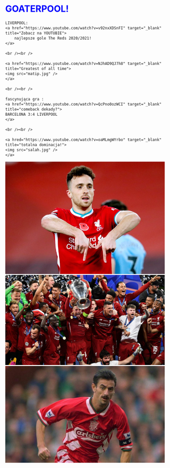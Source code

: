 <!DOCTYPE HTML>
<html lang="pl">
<head>
     <meta charset="utf-8" />
	 <title>Liverpool FC</title>
	 <meta name="description" content="Oto drugi najlepszy klub w historii angielskiej piłki!" /
	 <meta name="keywords" content="noga,sport, futbol, piłka" />
	 <meta http-equiv="X-UA-Compatible" content="IE=edge,chrome,opera=1" />
	 <link rel="stylesheet" href="style.css" type="text/css" />	
	
</head>

<body>
	<h1 style="color: blue;">GOATERPOOL!</h1>
	
	LIVERPOOL:  
	<a href="https://www.youtube.com/watch?v=v92nxXDSnFI" target="_blank" title="Zobacz na YOUTUBIE">
		najlepsze gole The Reds 2020/2021!
	</a>
	
	<br /><br />
	
	<a href="https://www.youtube.com/watch?v=NJhAD9QJ7h8" target="_blank" title="Greatest of all time">
	<img src="matip.jpg" />
	</a>
	
	<br /><br />
	
	fascynująca gra :
	<a href="https://www.youtube.com/watch?v=QcPno0ozWCI" target="_blank" title="comeback dekady?">
	BARCELONA 3:4 LIVERPOOL
	</a>
	
	<br /><br />
	
	<a hred="https://www.youtube.com/watch?v=oaMLmgWYrbo" target="_blank" title="totalna dominacja!">
	<img src="salah.jpg" />
	</a>
<img src="goata.jpg"/>
<img src="team.jpg"/>
<img src="rush.jpg"/>
</body>
</html>

